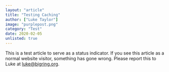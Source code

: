 ```yaml
---
layout: "article"
title: "Testing Caching"
author: ["Luke Taylor"]
image: "purplepost.png"
category: "Test"
date: 2020-02-05
unlisted: true
---
```

This is a test article to serve as a status indicator. If you see this article as a normal website visitor, something has gone wrong. Please report this to Luke at [luke@bigring.org](mailto:luke@bigring.org).
